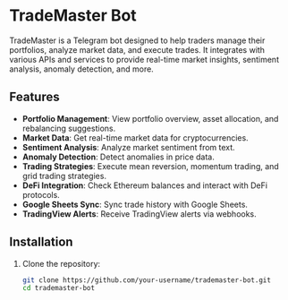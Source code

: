 # TradeMaster Bot

TradeMaster is a Telegram bot designed to help traders manage their portfolios, analyze market data, and execute trades. It integrates with various APIs and services to provide real-time market insights, sentiment analysis, anomaly detection, and more.

## Features

- **Portfolio Management**: View portfolio overview, asset allocation, and rebalancing suggestions.
- **Market Data**: Get real-time market data for cryptocurrencies.
- **Sentiment Analysis**: Analyze market sentiment from text.
- **Anomaly Detection**: Detect anomalies in price data.
- **Trading Strategies**: Execute mean reversion, momentum trading, and grid trading strategies.
- **DeFi Integration**: Check Ethereum balances and interact with DeFi protocols.
- **Google Sheets Sync**: Sync trade history with Google Sheets.
- **TradingView Alerts**: Receive TradingView alerts via webhooks.

## Installation

1. Clone the repository:
   ```bash
   git clone https://github.com/your-username/trademaster-bot.git
   cd trademaster-bot
   ```
